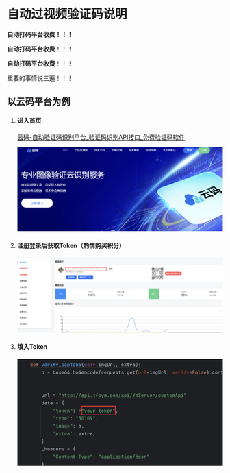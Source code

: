 # 自动过视频验证码说明

**自动打码平台收费！！！**

**自动打码平台收费**！！！

**自动打码平台收费**！！！

重要的事情说三遍！！！



## 以云码平台为例

1. #### 进入首页

   [云码-自动验证码识别平台_验证码识别API接口_免费验证码软件](https://www.jfbym.com/)

   ![image-20241115145703383](./images/captchaYm1.png)

   

2. #### 注册登录后获取Token（酌情购买积分）

   ![image-20241115145850552](./images/captchaYm2.png)

3. #### 填入Token

   ![image-20241115145941266](./images/captchaYm3.png)

   

   

   

